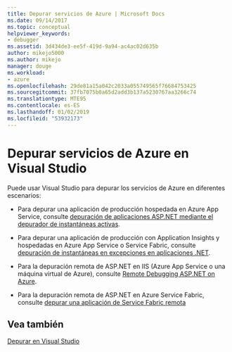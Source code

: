 ```yaml
---
title: Depurar servicios de Azure | Microsoft Docs
ms.date: 09/14/2017
ms.topic: conceptual
helpviewer_keywords:
- debugger
ms.assetid: 3d434de3-ee5f-419d-9a94-ac4ac02d635b
author: mikejo5000
ms.author: mikejo
manager: douge
ms.workload:
- azure
ms.openlocfilehash: 29de81a15a042c2033a055749565f76684753425
ms.sourcegitcommit: 37fb7075b0a65d2add3b137a5230767aa3266c74
ms.translationtype: MTE95
ms.contentlocale: es-ES
ms.lasthandoff: 01/02/2019
ms.locfileid: "53932173"
---
```

# <a name="debug-azure-services-in-visual-studio"></a>Depurar servicios de Azure en Visual Studio

Puede usar Visual Studio para depurar los servicios de Azure en diferentes escenarios:

- Para depurar una aplicación de producción hospedada en Azure App Service, consulte [depuración de aplicaciones ASP.NET mediante el depurador de instantáneas activas](../debugger/debug-live-azure-applications.md).

- Para depurar una aplicación de producción con Application Insights y hospedadas en Azure App Service o Service Fabric, consulte [depuración de instantáneas en excepciones en aplicaciones .NET](/azure/application-insights/app-insights-snapshot-debugger).

- Para la depuración remota de ASP.NET en IIS (Azure App Service o una máquina virtual de Azure), consulte [Remote Debugging ASP.NET on Azure](remote-debugging-azure.md).

- Para la depuración remota de ASP.NET en Azure Service Fabric, consulte [depurar una aplicación de Service Fabric remota](/azure/service-fabric/service-fabric-debugging-your-application#debug-a-remote-service-fabric-application)

## <a name="see-also"></a>Vea también  
 [Depurar en Visual Studio](../debugger/index.md)
